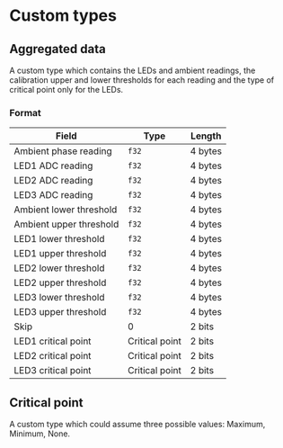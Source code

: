 # Custom types

## Aggregated data

A custom type which contains the LEDs and ambient readings, the calibration upper and lower thresholds for each reading and the type of critical point only for the LEDs.

### Format

| Field                   | Type           | Length  |
|-------------------------|----------------|---------|
| Ambient phase reading   | `f32`          | 4 bytes |
| LED1 ADC reading        | `f32`          | 4 bytes |
| LED2 ADC reading        | `f32`          | 4 bytes |
| LED3 ADC reading        | `f32`          | 4 bytes |
| Ambient lower threshold | `f32`          | 4 bytes |
| Ambient upper threshold | `f32`          | 4 bytes |
| LED1 lower threshold    | `f32`          | 4 bytes |
| LED1 upper threshold    | `f32`          | 4 bytes |
| LED2 lower threshold    | `f32`          | 4 bytes |
| LED2 upper threshold    | `f32`          | 4 bytes |
| LED3 lower threshold    | `f32`          | 4 bytes |
| LED3 upper threshold    | `f32`          | 4 bytes |
| Skip                    | 0              | 2 bits  |
| LED1 critical point     | Critical point | 2 bits  |
| LED2 critical point     | Critical point | 2 bits  |
| LED3 critical point     | Critical point | 2 bits  |

## Critical point

A custom type which could assume three possible values: Maximum, Minimum, None.
